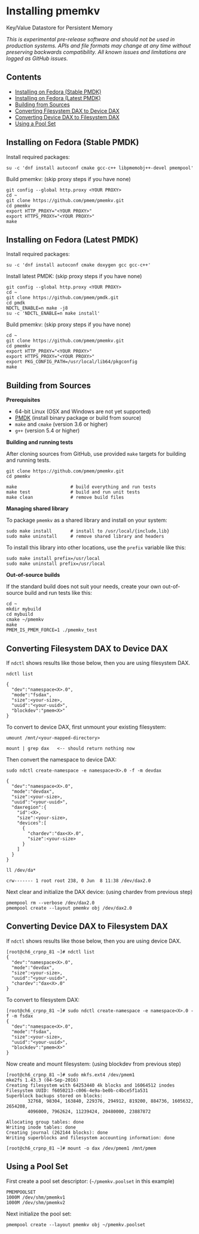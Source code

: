 # Installing pmemkv
Key/Value Datastore for Persistent Memory

*This is experimental pre-release software and should not be used in
production systems. APIs and file formats may change at any time without
preserving backwards compatibility. All known issues and limitations
are logged as GitHub issues.*

Contents
--------

<ul>
<li><a href="#fedora_stable_pmdk">Installing on Fedora (Stable PMDK)</a></li>
<li><a href="#fedora_latest_pmdk">Installing on Fedora (Latest PMDK)</a></li>
<li><a href="#building_from_sources">Building from Sources</a></li>
<li><a href="#device_dax">Converting Filesystem DAX to Device DAX</a></li>
<li><a href="#filesystem_dax">Converting Device DAX to Filesystem DAX</a></li>
<li><a href="#pool_set">Using a Pool Set</a></li>
</ul>

<a name="fedora_stable_pmdk"></a>

Installing on Fedora (Stable PMDK)
----------------------------------

Install required packages:

```
su -c 'dnf install autoconf cmake gcc-c++ libpmemobj++-devel pmempool'
```

Build pmemkv: (skip proxy steps if you have none)

```
git config --global http.proxy <YOUR PROXY>
cd ~
git clone https://github.com/pmem/pmemkv.git
cd pmemkv
export HTTP_PROXY="<YOUR PROXY>"
export HTTPS_PROXY="<YOUR PROXY>"
make
```
<a name="fedora_latest_pmdk"></a>

Installing on Fedora (Latest PMDK)
----------------------------------

Install required packages:

```
su -c 'dnf install autoconf cmake doxygen gcc gcc-c++'
```

Install latest PMDK: (skip proxy steps if you have none)

```
git config --global http.proxy <YOUR PROXY>
cd ~
git clone https://github.com/pmem/pmdk.git
cd pmdk
NDCTL_ENABLE=n make -j8
su -c 'NDCTL_ENABLE=n make install'
```

Build pmemkv: (skip proxy steps if you have none)

```
cd ~
git clone https://github.com/pmem/pmemkv.git
cd pmemkv
export HTTP_PROXY="<YOUR PROXY>"
export HTTPS_PROXY="<YOUR PROXY>"
export PKG_CONFIG_PATH=/usr/local/lib64/pkgconfig
make
```

<a name="building_from_sources"></a>

Building from Sources
---------------------

**Prerequisites**

* 64-bit Linux (OSX and Windows are not yet supported)
* [PMDK](https://github.com/pmem/pmdk) (install binary package or build from source)
* `make` and `cmake` (version 3.6 or higher)
* `g++` (version 5.4 or higher)

**Building and running tests**

After cloning sources from GitHub, use provided `make` targets for building and running
tests.

```
git clone https://github.com/pmem/pmemkv.git
cd pmemkv

make                    # build everything and run tests
make test               # build and run unit tests
make clean              # remove build files
```

**Managing shared library**

To package `pmemkv` as a shared library and install on your system:
 
```
sudo make install       # install to /usr/local/{include,lib}
sudo make uninstall     # remove shared library and headers
```

To install this library into other locations, use the `prefix` variable like this:

```
sudo make install prefix=/usr/local
sudo make uninstall prefix=/usr/local
```

**Out-of-source builds**

If the standard build does not suit your needs, create your own
out-of-source build and run tests like this:

```
cd ~
mkdir mybuild
cd mybuild
cmake ~/pmemkv
make
PMEM_IS_PMEM_FORCE=1 ./pmemkv_test
```

<a name="device_dax"></a>

Converting Filesystem DAX to Device DAX
---------------------------------------

If `ndctl` shows results like those below, then you are using filesystem DAX.

```
ndctl list

{
  "dev":"namespace<X>.0",
  "mode":"fsdax",
  "size":<your-size>,
  "uuid":"<your-uuid>",
  "blockdev":"pmem<X>"
}
```

To convert to device DAX, first unmount your existing filesystem:

```
umount /mnt/<your-mapped-directory>

mount | grep dax   <-- should return nothing now
```

Then convert the namespace to device DAX:

```
sudo ndctl create-namespace -e namespace<X>.0 -f -m devdax

{
  "dev":"namespace<X>.0",
  "mode":"devdax",
  "size":<your-size>,
  "uuid":"<your-uuid>",
  "daxregion":{
    "id":<X>,
    "size":<your-size>,
    "devices":[
      {
        "chardev":"dax<X>.0",
        "size":<your-size>
      }
    ]
  }
}

ll /dev/da*

crw------- 1 root root 238, 0 Jun  8 11:38 /dev/dax2.0
```

Next clear and initialize the DAX device: (using chardev from previous step)

```
pmempool rm --verbose /dev/dax2.0
pmempool create --layout pmemkv obj /dev/dax2.0
```

<a name="filesystem_dax"></a>

Converting Device DAX to Filesystem DAX
---------------------------------------

If `ndctl` shows results like those below, then you are using device DAX.

```
[root@ch6_crpnp_81 ~]# ndctl list
{
  "dev":"namespace<X>.0",
  "mode":"devdax",
  "size":<your-size>,
  "uuid":"<your-uuid>",
  "chardev":"dax<X>.0"
}
```

To convert to filesystem DAX:

```
[root@ch6_crpnp_81 ~]# sudo ndctl create-namespace -e namespace<X>.0 -f -m fsdax
{
  "dev":"namespace<X>.0",
  "mode":"fsdax",
  "size":<your-size>,
  "uuid":"<your-uuid>",
  "blockdev":"pmem<X>"
}
```

Now create and mount filesystem: (using blockdev from previous step)

```
[root@ch6_crpnp_81 ~]# sudo mkfs.ext4 /dev/pmem1
mke2fs 1.43.3 (04-Sep-2016)
Creating filesystem with 64253440 4k blocks and 16064512 inodes
Filesystem UUID: f6050213-c006-4e9a-be0b-c4bce5f1a531
Superblock backups stored on blocks:
        32768, 98304, 163840, 229376, 294912, 819200, 884736, 1605632, 2654208,
        4096000, 7962624, 11239424, 20480000, 23887872

Allocating group tables: done
Writing inode tables: done
Creating journal (262144 blocks): done
Writing superblocks and filesystem accounting information: done

[root@ch6_crpnp_81 ~]# mount -o dax /dev/pmem1 /mnt/pmem
```

<a name="pool_set"></a>

Using a Pool Set
----------------

First create a pool set descriptor:  (`~/pmemkv.poolset` in this example)

```
PMEMPOOLSET
1000M /dev/shm/pmemkv1
1000M /dev/shm/pmemkv2
```

Next initialize the pool set:

```
pmempool create --layout pmemkv obj ~/pmemkv.poolset
```
